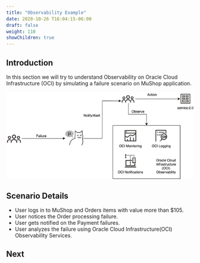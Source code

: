 ```yaml
---
title: "Observability Example"
date: 2020-10-26 T16:04:15-06:00
draft: false
weight: 110
showChildren: true
---
```


## Introduction

In this section we will try to understand Observability on Oracle Cloud Infrastructure (OCI) by simulating a failure scenario on MuShop application.

![observability-scenario](../images/observability-scenario.png)

## Scenario Details
- User logs in to MuShop and Orders items with value more than $105.
- User notices the Order processing failure.
- User gets notified on the Payment failures. 
- User analyzes the failure using Oracle Cloud Infrastructure(OCI) Observability Services.

## Next